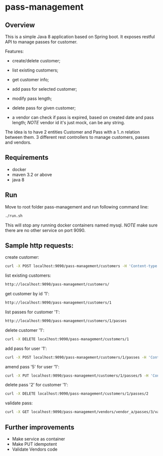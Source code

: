 # pass-management

Overview
---

This is a simple Java 8 application based on Spring boot.
It exposes restful API to manage passes for customer.

Features:

- create/delete customer;
- list existing customers;
- get customer info;

- add pass for selected customer;
- modify pass length;
- delete pass for given customer;

- a vendor can check if pass is expired, based on created date and pass length; _NOTE_ vendor id it's just mock, can be any string.

The idea is to have 2 entities Customer and Pass with a 1..n relation between them.
3 different rest controllers to manage customers, passes and vendors.

Requirements
---

- docker
- maven 3.2 or above
- java 8

Run
---

Move to root folder pass-management and run following command line:

```bash
./run.sh
```

This will stop any running docker containers named mysql.
_NOTE_ make sure there are no other service on port 9090.

Sample http requests:
---

create customer:

```bash
curl -X POST localhost:9090/pass-management/customers -H 'Content-type:application/json' -d '{"name" : "John", "surname" : "Wood", "homeCity" : "London" }'
```

list existing customers:

```bash
http://localhost:9090/pass-management/customers/
```

get customer by id '1':

```bash
http://localhost:9090/pass-management/customers/1
```

list passes for customer '1':

```bash
http://localhost:9090/pass-management/customers/1/passes
```

delete customer '1':

```bash
curl -X DELETE localhost:9090/pass-management/customers/1
```

add pass for user '1':

```bash
curl -X POST localhost:9090/pass-management/customers/1/passes -H 'Content-type:application/json' -d '{"city" : "Naples", "lenght" : 3}'
```

amend pass '5' for user '1':

```bash
curl -X PUT localhost:9090/pass-management/customers/1/passes/5 -H 'Content-type:application/json' -d '{"city" : "Naples", "lenght" : 10}'
```

delete pass '2' for customer '1':

```bash
curl -X DELETE localhost:9090/pass-management/customers/1/passes/2
```

validate pass:

```bash
curl -X GET localhost:9090/pass-management/vendors/vendor_a/passes/3/validate
```

Further improvements
---

- Make service as container
- Make PUT idempotent
- Validate Vendors code

